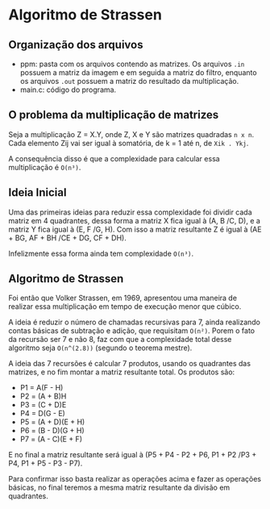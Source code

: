 # Algoritmo de Strassen
## Organização dos arquivos

- ppm: pasta com os arquivos contendo as matrizes. Os arquivos `.in` possuem a matriz da imagem e em seguida a matriz do filtro, enquanto os arquivos `.out` possuem a matriz do resultado da multiplicação.
- main.c: código do programa.

## O problema da multiplicação de matrizes
Seja a multiplicação Z = X.Y, onde Z, X e Y são matrizes quadradas `n x n`. Cada elemento Zij vai ser igual à somatória, de k = 1 até n, de `Xik . Ykj`.

A consequência disso é que a complexidade para calcular essa multiplicação é `O(n³)`.

## Ideia Inicial
Uma das primeiras ideias para reduzir essa complexidade foi dividir cada matriz em 4 quadrantes, dessa forma a matriz X fica igual à (A, B /C, D), e a matriz Y fica igual à (E, F /G, H). Com isso a matriz resultante Z é igual à (AE + BG, AF + BH /CE + DG, CF + DH).

Infelizmente essa forma ainda tem complexidade `O(n³)`.

## Algoritmo de Strassen
Foi então que Volker Strassen, em 1969, apresentou uma maneira de realizar essa multiplicação em tempo de execução menor que cúbico. 

A ideia é reduzir o número de chamadas recursivas para 7, ainda realizando contas básicas de subtração e adição, que requisitam `O(n²)`. Porem o fato da recursão ser 7 e não 8, faz com que a complexidade total desse algoritmo seja `O(n^(2.8))` (segundo o teorema mestre).

A ideia das 7 recursões é calcular 7 produtos, usando os quadrantes das matrizes, e no fim montar a matriz resultante total. Os produtos são:
- P1 = A(F - H)
- P2 = (A + B)H
- P3 = (C + D)E
- P4 = D(G - E)
- P5 = (A + D)(E + H)
- P6 = (B - D)(G + H)
- P7 = (A - C)(E + F)

E no final a matriz resultante será igual à (P5 + P4 - P2 + P6, P1 + P2 /P3 + P4, P1 + P5 - P3 - P7).

Para confirmar isso basta realizar as operações acima e fazer as operações básicas, no final teremos a mesma matriz resultante da divisão em quadrantes.